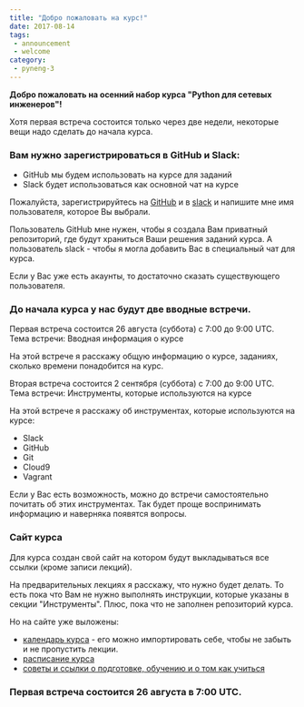 ```yaml
---
title: "Добро пожаловать на курс!"
date: 2017-08-14
tags:
 - announcement
 - welcome
category:
 - pyneng-3
---
```


__Добро пожаловать на осенний набор курса "Python для сетевых инженеров"!__


Хотя первая встреча состоится только через две недели, некоторые вещи надо сделать до начала курса.

### Вам нужно зарегистрироваться в GitHub и Slack:

* GitHub мы будем использовать на курсе для заданий
* Slack будет использоваться как основной чат на курсе

Пожалуйста, зарегистрируйтесь на [GitHub](https://github.com/) и в [slack](https://pyneng-slack.herokuapp.com/) и напишите мне имя пользователя, которое Вы выбрали.

Пользователь GitHub мне нужен, чтобы я создала Вам приватный репозиторий, где будут храниться Ваши решения заданий курса.
А пользователь slack - чтобы я могла добавить Вас в специальный чат для курса.

Если у Вас уже есть акаунты, то достаточно сказать существующего пользователя.

### До начала курса у нас будут две вводные встречи.

Первая встреча состоится 26 августа (суббота) с 7:00 до 9:00 UTC. Тема встречи: Вводная информация о курсе

На этой встрече я расскажу общую информацию о курсе, заданиях, сколько времени понадобится на курс.

Вторая встреча состоится 2 сентября (суббота) с 7:00 до 9:00 UTC. Тема встречи: Инструменты, которые используются на курсе

На этой встрече я расскажу об инструментах, которые используются на курсе:
* Slack
* GitHub
* Git
* Cloud9
* Vagrant

Если у Вас есть возможность, можно до встречи самостоятельно почитать об этих инструментах. Так будет проще воспринимать информацию и наверняка появятся вопросы.

### Сайт курса

Для курса создан свой сайт на котором будут выкладываться все ссылки (кроме записи лекций).

На предварительных лекциях я расскажу, что нужно будет делать. То есть пока что Вам не нужно выполнять инструкции, которые указаны в секции "Инструменты". Плюс, пока что не заполнен репозиторий курса.

Но на сайте уже выложены:
* [календарь курса](https://pyneng.github.io/calendar/) - его можно импортировать себе, чтобы не забыть и не пропустить лекции.
* [расписание курса](https://pyneng.github.io/course/)
* [советы и ссылки о подготовке, обучению и о том как учиться](https://pyneng.github.io/docs/learning/)


### Первая встреча состоится 26 августа в 7:00 UTC.


